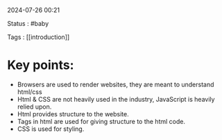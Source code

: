 2024-07-26 00:21

Status : #baby 

Tags : [[introduction]] 

# Key points:
-  Browsers are used to render websites, they are meant to understand html/css
-  Html & CSS are not heavily used in the industry, JavaScript is heavily relied upon.
-  Html provides structure to the website.
-  Tags in html are used for giving structure to the html code.
-  CSS is used for styling.
